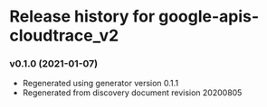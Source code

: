 # Release history for google-apis-cloudtrace_v2

### v0.1.0 (2021-01-07)

* Regenerated using generator version 0.1.1
* Regenerated from discovery document revision 20200805

